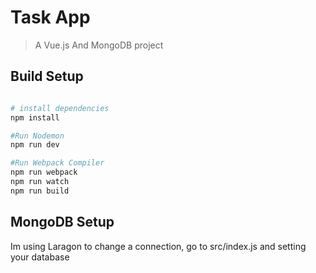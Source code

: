 # Task App

> A Vue.js And MongoDB project

## Build Setup

``` bash

# install dependencies
npm install

#Run Nodemon 
npm run dev

#Run Webpack Compiler
npm run webpack
npm run watch
npm run build
```

## MongoDB Setup
Im using Laragon to change a connection, go to src/index.js and setting your database
